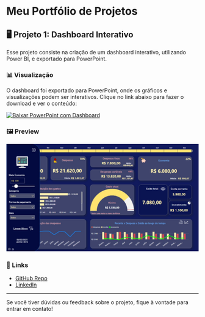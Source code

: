 # Meu Portfólio de Projetos

## 🖥️ Projeto 1: Dashboard Interativo

Esse projeto consiste na criação de um dashboard interativo, utilizando Power BI, e exportado para PowerPoint.

### 📊 Visualização

O dashboard foi exportado para PowerPoint, onde os gráficos e visualizações podem ser interativos. Clique no link abaixo para fazer o download e ver o conteúdo:


[![Baixar PowerPoint com Dashboard](https://img.shields.io/badge/Download-PowerPoint-blue?style=for-the-badge)](https://raw.githubusercontent.com/rfaelvitor/portfolio/69b19397cc7420369c50e801adbc4f56c8af393c/Dashboard%20Financeiro%20Pessoal%20-%20C%C3%B3pia%20compartilh%C3%A1vel.pptx)

### 🖼️ Preview
![Preview do Dashboard](https://raw.githubusercontent.com/rfaelvitor/portfolio/ae7f29ee3fa8940b5b786720275ba7568385543a/Foto_dashboard.jpg)

### 🔗 Links

- [GitHub Repo](URL_DO_REPOSITORIO)
- [LinkedIn](URL_LINKEDIN)

---

Se você tiver dúvidas ou feedback sobre o projeto, fique à vontade para entrar em contato!
